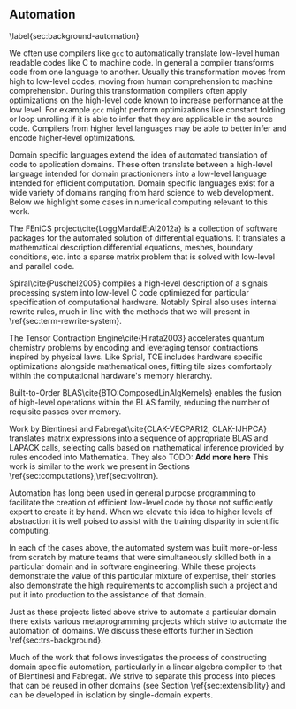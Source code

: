 
Automation
----------

\label{sec:background-automation}

We often use compilers like `gcc` to automatically translate low-level human readable codes like C to machine code.  In general a compiler transforms code from one language to another.  Usually this transformation moves from high to low-level codes, moving from human comprehension to machine comprehension.  During this transformation compilers often apply optimizations on the high-level code known to increase performance at the low level.  For example `gcc` might perform optimizations like constant folding or loop unrolling if it is able to infer that they are applicable in the source code.  Compilers from higher level languages may be able to better infer and encode higher-level optimizations.

Domain specific languages extend the idea of automated translation of code to application domains.  These often translate between a high-level language intended for domain practionioners into a low-level language intended for efficient computation.  Domain specific languages exist for a wide variety of domains ranging from hard science to web development.  Below we highlight some cases in numerical computing relevant to this work.

The FEniCS project\cite{LoggMardalEtAl2012a} is a collection of software packages for the automated solution of differential equations.  It translates a mathematical description differential equations, meshes, boundary conditions, etc. into a sparse matrix problem that is solved with low-level and parallel code.

Spiral\cite{Puschel2005} compiles a high-level description of a signals processing system into low-level C code optimiezed for particular specification of computational hardware.  Notably Spiral also uses internal rewrite rules, much in line with the methods that we will present in \ref{sec:term-rewrite-system}.

The Tensor Contraction Engine\cite{Hirata2003} accelerates quantum chemistry problems by encoding and leveraging tensor contractions inspired by physical laws.  Like Sprial, TCE includes hardware specific optimizations alongside mathematical ones, fitting tile sizes comfortably within the computational hardware's memory hierarchy.

Built-to-Order BLAS\cite{BTO:ComposedLinAlgKernels} enables the fusion of high-level operations within the BLAS family, reducing the number of requisite passes over memory.

Work by Bientinesi and Fabregat\cite{CLAK-VECPAR12, CLAK-IJHPCA} translates matrix expressions into a sequence of appropriate BLAS and LAPACK calls, selecting calls based on mathematical inference provided by rules encoded into Mathematica.  They also TODO: **Add more here**  This work is similar to the work we present in Sections \ref{sec:computations},\ref{sec:voltron}.

Automation has long been used in general purpose programming to facilitate the creation of efficient low-level code by those not sufficiently expert to create it by hand.  When we elevate this idea to higher levels of abstraction it is well poised to assist with the training disparity in scientific computing.

In each of the cases above, the automated system was built more-or-less from scratch by mature teams that were simultaneously skilled both in a particular domain and in software engineering.  While these projects demonstrate the value of this particular mixture of expertise, their stories also demonstrate the high requirements to accomplish such a project and put it into production to the assistance of that domain.

Just as these projects listed above strive to automate a particular domain there exists various metaprogramming projects which strive to automate the automation of domains.  We discuss these efforts further in Section \ref{sec:trs-background}.

Much of the work that follows investigates the process of constructing domain specific automation, particularly in a linear algebra compiler to that of Bientinesi and Fabregat.  We strive to separate this process into pieces that can be reused in other domains (see Section \ref{sec:extensibility} and can be developed in isolation by single-domain experts.
